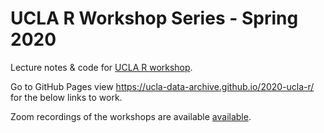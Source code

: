 # UCLA R Workshop Series - Spring 2020 

Lecture notes &amp; code for [UCLA R workshop](https://ucla-data-archive.github.io/2020-04-10-ucla/).

Go to GitHub Pages view <https://ucla-data-archive.github.io/2020-ucla-r/> for the below links to work. 

Zoom recordings of the workshops are available [available](https://doi.org/10.25346/S6/ZJKUAC). 
